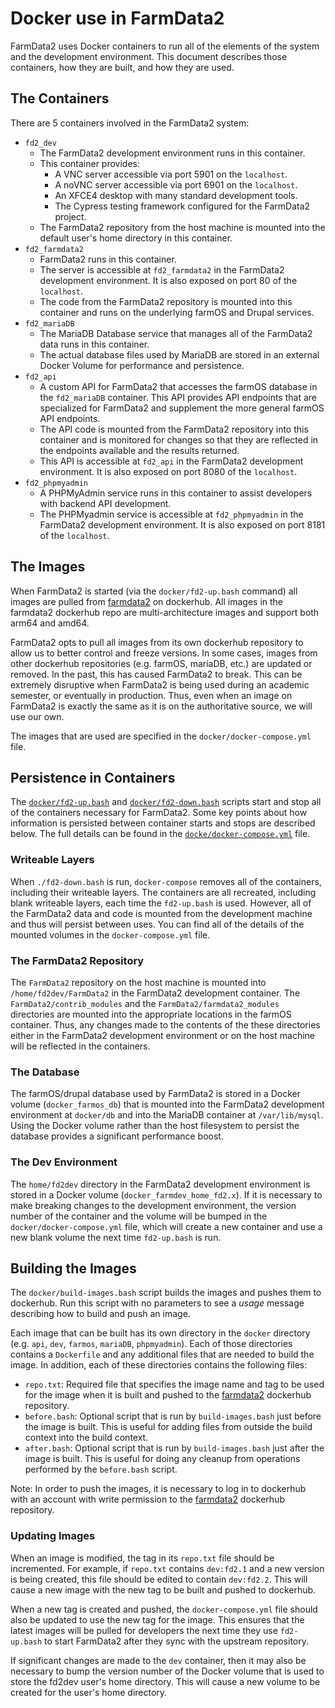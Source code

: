 # Docker use in FarmData2

FarmData2 uses Docker containers to run all of the elements of the system and the development environment. This document describes those containers, how they are built, and how they are used.

## The Containers

There are 5 containers involved in the FarmData2 system:
* `fd2_dev`
  * The FarmData2 development environment runs in this container.  
  * This container provides:
    * A VNC server accessible via port 5901 on the `localhost`.
    * A noVNC server accessible via port 6901 on the `localhost`.
    * An XFCE4 desktop with many standard development tools.
    * The Cypress testing framework configured for the FarmData2 project.
  * The FarmData2 repository from the host machine is mounted into the default user's home directory in this container.
* `fd2_farmdata2`
  * FarmData2 runs in this container.  
  * The server is accessible at `fd2_farmdata2` in the FarmData2 development environment.  It is also exposed on port 80 of the `localhost`.  
  * The code from the FarmData2 repository is mounted into this container and runs on the underlying farmOS and Drupal services.
* `fd2_mariaDB`
  * The MariaDB Database service that manages all of the FarmData2 data runs in this container.  
  * The actual database files used by MariaDB are stored in an external Docker Volume for performance and persistence.
* `fd2_api`
  * A custom API for FarmData2 that accesses the farmOS database in the `fd2_mariaDB` container.  This API provides API endpoints that are specialized for FarmData2 and supplement the more general farmOS API endpoints.
  * The API code is mounted from the FarmData2 repository into this container and is monitored for changes so that they are reflected in the endpoints available and the results returned.
  * This API is accessible at `fd2_api` in the FarmData2 development environment.  It is also exposed on port 8080 of the `localhost`.  
* `fd2_phpmyadmin`
  * A PHPMyAdmin service runs in this container to assist developers with backend API development.
  * The PHPMyadmin service is accessible at `fd2_phpmyadmin` in the FarmData2 development environment.  It is also exposed on port 8181 of the `localhost`.  

## The Images

When FarmData2 is started (via the `docker/fd2-up.bash` command) all images are pulled from [farmdata2](https://hub.docker.com/u/farmdata2) on dockerhub. All images in the farmdata2 dockerhub repo are multi-architecture images and support both arm64 and amd64. 

FarmData2 opts to pull all images from its own dockerhub repository to allow us to better control and freeze versions. In some cases, images from other dockerhub repositories (e.g. farmOS, mariaDB, etc.) are updated or removed. In the past, this has caused FarmData2 to break. This can be extremely disruptive when FarmData2 is being used during an academic semester, or eventually in production. Thus, even when an image on FarmData2 is exactly the same as it is on the authoritative source, we will use our own.

The images that are used are specified in the `docker/docker-compose.yml` file.

## Persistence in Containers ##

The [`docker/fd2-up.bash`](docker/fd2-up.bash) and [`docker/fd2-down.bash`](docker/fd2-down.bash) scripts start and stop all of the containers necessary for FarmData2. Some key points about how information is persisted between container starts and stops are described below.  The full details can be found in the [`docke/docker-compose.yml`](docker/docker-compose.yml) file.

### Writeable Layers ###

When `./fd2-down.bash` is run, `docker-compose` removes all of the containers, including their writeable layers.  The containers are all recreated, including blank writeable layers, each time the `fd2-up.bash` is used. However, all of the FarmData2 data and code is mounted from the development machine and thus will persist between uses. You can find all of the details of the mounted volumes in the `docker-compose.yml` file.

### The FarmData2 Repository ###

The `FarmData2` repository on the host machine is mounted into `/home/fd2dev/FarmData2` in the FarmData2 development container.  The `FarmData2/contrib_modules` and the `FarmData2/farmdata2_modules` directories are mounted into the appropriate locations in the farmOS container. Thus, any changes made to the contents of the these directories either in the FarmData2 development environment or on the host machine will be reflected in the containers.

### The Database ### 

The farmOS/drupal database used by FarmData2 is stored in a Docker volume (`docker_farmos_db`) that is mounted into the FarmData2 development environment at `docker/db` and into the MariaDB container at `/var/lib/mysql`.  Using the Docker volume rather than the host filesystem to persist the database provides a significant performance boost.

### The Dev Environment ###

The `home/fd2dev` directory in the FarmData2 development environment is stored in a Docker volume (`docker_farmdev_home_fd2.x`).  If it is necessary to make breaking changes to the development environment, the version number of the container and the volume will be bumped in the `docker/docker-compose.yml` file, which will create a new container and use a new blank volume the next time `fd2-up.bash` is run.

## Building the Images

The `docker/build-images.bash` script builds the images and pushes them to dockerhub. Run this script with no parameters to see a *usage* message describing how to build and push an image.

Each image that can be built has its own directory in the `docker` directory (e.g. `api`, `dev`, `farmos`, `mariaDB`, `phpmyadmin`).  Each of those directories contains a `Dockerfile` and any additional files that are needed to build the image.  In addition, each of these directories contains the following files:
* `repo.txt`: Required file that specifies the image name and tag to be used for the image when it is built and pushed to the [farmdata2](https://hub.docker.com/u/farmdata2) dockerhub repository.  
* `before.bash`: Optional script that is run by `build-images.bash` just before the image is built.  This is useful for adding files from outside the build context into the build context.
* `after.bash`: Optional script that is run by `build-images.bash` just after the image is built. This is useful for doing any cleanup from operations performed by the `before.bash` script.

Note: In order to push the images, it is necessary to log in to dockerhub with an account with write permission to the [farmdata2](https://hub.docker.com/u/farmdata2) dockerhub repository.

### Updating Images

When an image is modified, the tag in its `repo.txt` file should be incremented.  For example, if `repo.txt` contains `dev:fd2.1` and a new version is being created, this file should be edited to contain `dev:fd2.2`.  This will cause a new image with the new tag to be built and pushed to dockerhub.

When a new tag is created and pushed, the `docker-compose.yml` file should also be updated to use the new tag for the image.  This ensures that the latest images will be pulled for developers the next time they use `fd2-up.bash` to start FarmData2 after they sync with the upstream repository.

If significant changes are made to the `dev` container, then it may also be necessary to bump the version number of the Docker volume that is used to store the fd2dev user's home directory. This will cause a new volume to be created for the user's home directory.


